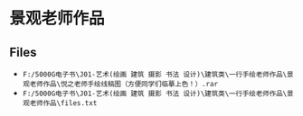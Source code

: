 # 景观老师作品

## Files

- `F:/5000G电子书\J01-艺术(绘画 建筑 摄影 书法 设计)\建筑类\一行手绘老师作品\景观老师作品\悦之老师手绘线稿图（方便同学们临摹上色！）.rar`
- `F:/5000G电子书\J01-艺术(绘画 建筑 摄影 书法 设计)\建筑类\一行手绘老师作品\景观老师作品\files.txt`
